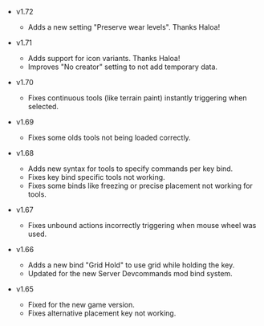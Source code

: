 - v1.72
  - Adds a new setting "Preserve wear levels". Thanks Haloa!

- v1.71
  - Adds support for icon variants. Thanks Haloa!
  - Improves "No creator" setting to not add temporary data.

- v1.70
  - Fixes continuous tools (like terrain paint) instantly triggering when selected.

- v1.69
  - Fixes some olds tools not being loaded correctly.

- v1.68
  - Adds new syntax for tools to specify commands per key bind.
  - Fixes key bind specific tools not working.
  - Fixes some binds like freezing or precise placement not working for tools.

- v1.67
  - Fixes unbound actions incorrectly triggering when mouse wheel was used.

- v1.66
  - Adds a new bind "Grid Hold" to use grid while holding the key.
  - Updated for the new Server Devcommands mod bind system.

- v1.65
  - Fixed for the new game version.
  - Fixes alternative placement key not working.
